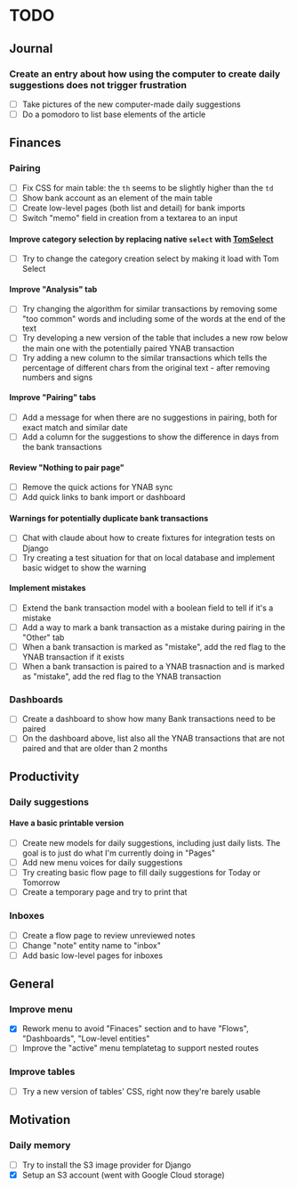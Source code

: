 # TODO

## Journal

### Create an entry about how using the computer to create daily suggestions does not trigger frustration
- [ ] Take pictures of the new computer-made daily suggestions
- [ ] Do a pomodoro to list base elements of the article

## Finances

### Pairing

- [ ] Fix CSS for main table: the `th` seems to be slightly higher than the `td`
- [ ] Show bank account as an element of the main table
- [ ] Create low-level pages (both list and detail) for bank imports
- [ ] Switch "memo" field in creation from a textarea to an input

#### Improve category selection by replacing native `select` with [TomSelect](https://github.com/orchidjs/tom-select)
- [ ] Try to change the category creation select by making it load with Tom Select

#### Improve "Analysis" tab
- [ ] Try changing the algorithm for similar transactions by removing some "too common" words and including some of the words at the end of the text
- [ ] Try developing a new version of the table that includes a new row below the main one with the potentially paired YNAB transaction
- [ ] Try adding a new column to the similar transactions which tells the percentage of different chars from the original text - after removing numbers and signs

#### Improve "Pairing" tabs
- [ ] Add a message for when there are no suggestions in pairing, both for exact match and similar date
- [ ] Add a column for the suggestions to show the difference in days from the bank transactions

#### Review "Nothing to pair page"
- [ ] Remove the quick actions for YNAB sync
- [ ] Add quick links to bank import or dashboard

#### Warnings for potentially duplicate bank transactions
- [ ] Chat with claude about how to create fixtures for integration tests on Django
- [ ] Try creating a test situation for that on local database and implement basic widget to show the warning

#### Implement mistakes
- [ ] Extend the bank transaction model with a boolean field to tell if it's a mistake
- [ ] Add a way to mark a bank transaction as a mistake during pairing in the "Other" tab
- [ ] When a bank transaction is marked as "mistake", add the red flag to the YNAB transaction if it exists
- [ ] When a bank transaction is paired to a YNAB trasnaction and is marked as "mistake", add the red flag to the YNAB transaction
 
### Dashboards
- [ ] Create a dashboard to show how many Bank transactions need to be paired
- [ ] On the dashboard above, list also all the YNAB transactions that are not paired and that are older than 2 months

## Productivity

### Daily suggestions

#### Have a basic printable version
- [ ] Create new models for daily suggestions, including just daily lists. The goal is to just do what I'm currently doing in "Pages"
- [ ] Add new menu voices for daily suggestions 
- [ ] Try creating basic flow page to fill daily suggestions for Today or Tomorrow
- [ ] Create a temporary page and try to print that

### Inboxes
- [ ] Create a flow page to review unreviewed notes
- [ ] Change "note" entity name to "inbox"
- [ ] Add basic low-level pages for inboxes

## General

### Improve menu
- [x] Rework menu to avoid "Finaces" section and to have "Flows", "Dashboards", "Low-level entities"
- [ ] Improve the "active" menu templatetag to support nested routes

### Improve tables
- [ ] Try a new version of tables' CSS, right now they're barely usable

## Motivation

### Daily memory
- [ ] Try to install the S3 image provider for Django
- [x] Setup an S3 account (went with Google Cloud storage)